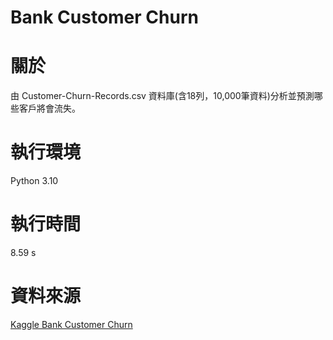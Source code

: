 # Bank Customer Churn

# 關於
由 Customer-Churn-Records.csv 資料庫(含18列，10,000筆資料)分析並預測哪些客戶將會流失。

# 執行環境
Python 3.10

# 執行時間
8.59 s

# 資料來源
[Kaggle Bank Customer Churn](https://www.kaggle.com/datasets/radheshyamkollipara/bank-customer-churn/data)
